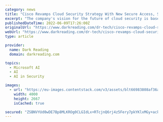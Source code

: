 ```yaml
---
category: news
title: "Cisco Revamps Cloud Security Strategy With New Secure Access, SASE Portfolio"
excerpt: "The company's vision for the future of cloud security is based on simplified, horizontal coverage across multiple cloud platforms."
publishedDateTime: 2022-06-09T17:26:00Z
originalUrl: "https://www.darkreading.com/dr-tech/cisco-revamps-cloud-security-strategy-with-new-secure-access-sase-portfolio"
webUrl: "https://www.darkreading.com/dr-tech/cisco-revamps-cloud-security-strategy-with-new-secure-access-sase-portfolio"
type: article

provider:
  name: Dark Reading
  domain: darkreading.com

topics:
  - Microsoft AI
  - AI
  - AI in Security

images:
  - url: "https://eu-images.contentstack.com/v3/assets/blt66983808af36a8ef/blt5f3b061e309d17bd/627407f4e9dae965bdbcae7c/Cisco-Kristoffer_Tripplaar-Alamy.jpg"
    width: 4000
    height: 2667
    isCached: true

secured: "ZSBNVYUd0wDE7Bp8MLKROg0CLGIdLx+RTcjnQ6rj4z5Fery7pkYKlxMGy+ackZdlcOldsL8m96vvQTsTZUJSOhTZQarmyFpb8wTLRp6paz0yGrv1i45eMhsIigp4VFvwJ6ZpBsHjtP9fLnMByO0xNK6OhDZgC8+daiyH1htVGviivlGE+X+rx1jg3ZKcDcFDzzR0FXWeqHBqgdjK5DDkRogj7/IGKZ4ICjJiEFazUWXgpFLP2+931MgIXeHPoWTp0FfYCDdyuyOjqqPxdWaxVjBilidtC9jCqkSBV7rR5mJx5lO37zEq/bLgQdWtnXbXko26KeX3821nV5vwnVFboT/R6Yb8H/eIDYBAakhYoHA=;DQXbzxuzeWgIRa71zybJOA=="
---
```


